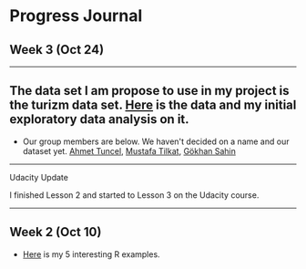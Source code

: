 
# Progress Journal
## Week 3 (Oct 24)
-----
  The data set I am propose to use in my project is the turizm data set. [Here](https://www.kaggle.com/sudala) is the data and my initial exploratory data analysis on it.
---
 + Our group members are below. We haven't decided on a name and our dataset yet.
   [Ahmet Tuncel](https://github.com/MEF-BDA503/pj-AhmetTuncel),
   [Mustafa Tilkat](https://github.com/MEF-BDA503/pj-mustafatilkat),
   [Gökhan Sahin](https://github.com/MEF-BDA503/pj-gokhansahin4)
---
Udacity Update

I finished Lesson 2 and started to Lesson 3 on the Udacity course.
  
---


## Week 2 (Oct 10)

+ [Here](files/R_Resources.html) is my 5 interesting R examples. 
